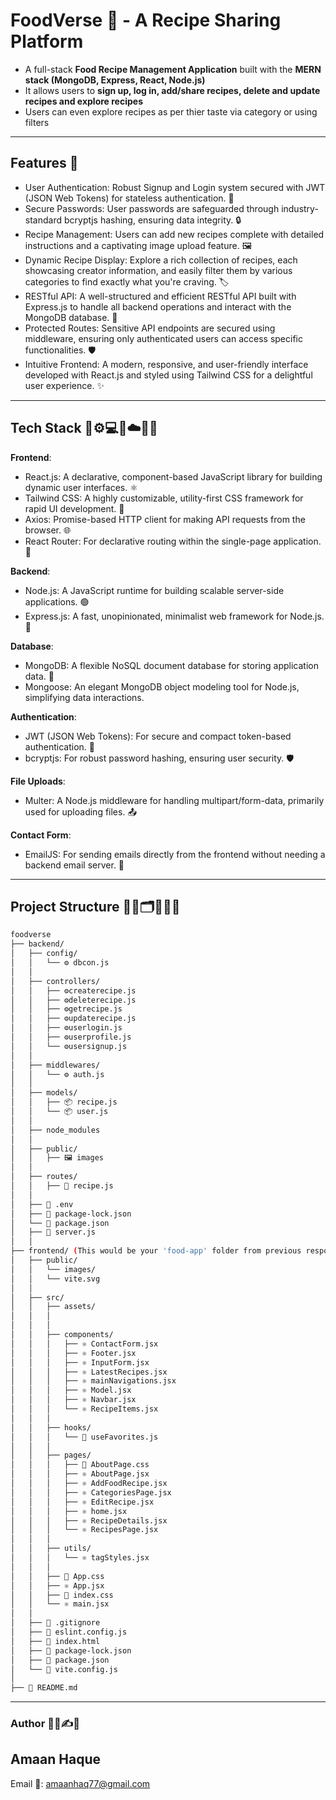 # FoodVerse 🍲 - A Recipe Sharing Platform

- A full-stack **Food Recipe Management Application** built with the **MERN stack (MongoDB, Express, React, Node.js)**  
- It allows users to **sign up, log in, add/share recipes, delete and update recipes and explore recipes** 
- Users can even explore recipes as per thier taste via category or using filters
  
---

## Features 🚀 

- User Authentication: Robust Signup and Login system secured with JWT (JSON Web Tokens) for stateless authentication. 🔑
- Secure Passwords: User passwords are safeguarded through industry-standard bcryptjs hashing, ensuring data integrity. 🔒
- Recipe Management: Users can add new recipes complete with detailed instructions and a captivating image upload feature. 🖼️
- Dynamic Recipe Display: Explore a rich collection of recipes, each showcasing creator information, and easily filter them by various categories to find exactly what you're craving. 🏷️
- RESTful API: A well-structured and efficient RESTful API built with Express.js to handle all backend operations and interact with the MongoDB database. 📡
- Protected Routes: Sensitive API endpoints are secured using middleware, ensuring only authenticated users can access specific functionalities. 🛡️
- Intuitive Frontend: A modern, responsive, and user-friendly interface developed with React.js and styled using Tailwind CSS for a delightful user experience. ✨

---

## Tech Stack 🧰⚙️💻📱☁️👨‍💻

**Frontend**:

- React.js: A declarative, component-based JavaScript library for building dynamic user interfaces. ⚛️
- Tailwind CSS: A highly customizable, utility-first CSS framework for rapid UI development. 🎨
- Axios: Promise-based HTTP client for making API requests from the browser. 🌐
- React Router: For declarative routing within the single-page application. 🧭

**Backend**:

- Node.js: A JavaScript runtime for building scalable server-side applications. 🟢
- Express.js: A fast, unopinionated, minimalist web framework for Node.js. 🚀
  
**Database**:

- MongoDB: A flexible NoSQL document database for storing application data. 🍃
- Mongoose: An elegant MongoDB object modeling tool for Node.js, simplifying data interactions.

**Authentication**:

- JWT (JSON Web Tokens): For secure and compact token-based authentication. 🔐
- bcryptjs: For robust password hashing, ensuring user security. 🛡️

**File Uploads**:

- Multer: A Node.js middleware for handling multipart/form-data, primarily used for uploading files. 📤

**Contact Form**:

- EmailJS: For sending emails directly from the frontend without needing a backend email server. 📧

---

## Project Structure 📂📁🗂️📑🧱📝
```bash
foodverse 
├── backend/
│   ├── config/
│   │   └── ⚙️ dbcon.js
│   │
│   ├── controllers/
│   │   ├── ⚙️createrecipe.js
│   │   ├── ⚙️deleterecipe.js
│   │   ├── ⚙️getrecipe.js
│   │   ├── ⚙️updaterecipe.js
│   │   ├── ⚙️userlogin.js
│   │   ├── ⚙️userprofile.js
│   │   └── ⚙️usersignup.js
│   │
│   ├── middlewares/
│   │   └── ⚙️ auth.js
│   │
│   ├── models/
│   │   ├── 📦 recipe.js
│   │   └── 📦 user.js
│   │  
│   ├── node_modules
│   │
│   ├── public/
│   │   ├── 🖼️ images
│   │
│   ├── routes/
│   │   ├── 🔗 recipe.js
│   │
│   ├── 📄 .env
│   ├── 📄 package-lock.json
│   └── 📄 package.json
│   ├── 📄 server.js
│   │ 
├── frontend/ (This would be your 'food-app' folder from previous response)
│   ├── public/
│   │   └── images/
│   │   └── vite.svg
│   │
│   ├── src/
│   │   ├── assets/
│   │   │  
│   │   │
│   │   ├── components/
│   │   │   ├── ⚛️ ContactForm.jsx
│   │   │   ├── ⚛️ Footer.jsx
│   │   │   ├── ⚛️ InputForm.jsx
│   │   │   ├── ⚛️ LatestRecipes.jsx
│   │   │   ├── ⚛️ mainNavigations.jsx
│   │   │   ├── ⚛️ Model.jsx
│   │   │   ├── ⚛️ Navbar.jsx
│   │   │   └── ⚛️ RecipeItems.jsx
│   │   │
│   │   ├── hooks/
│   │   │   └── 📜 useFavorites.js
│   │   │
│   │   ├── pages/
│   │   │   ├── 🎨 AboutPage.css
│   │   │   ├── ⚛️ AboutPage.jsx
│   │   │   ├── ⚛️ AddFoodRecipe.jsx
│   │   │   ├── ⚛️ CategoriesPage.jsx
│   │   │   ├── ⚛️ EditRecipe.jsx
│   │   │   ├── ⚛️ home.jsx
│   │   │   ├── ⚛️ RecipeDetails.jsx
│   │   │   └── ⚛️ RecipesPage.jsx
│   │   │
│   │   ├── utils/
│   │   │   └── ⚛️ tagStyles.jsx
│   │   │
│   │   ├── 🎨 App.css
│   │   ├── ⚛️ App.jsx
│   │   ├── 🎨 index.css
│   │   └── ⚛️ main.jsx
│   │
│   ├── 📄 .gitignore
│   ├── 📄 eslint.config.js
│   ├── 📄 index.html
│   ├── 📄 package-lock.json
│   ├── 📄 package.json
│   └── 📄 vite.config.js 
│ 
├── 📄 README.md
```
---

### Author 👨‍💻✍️📖

## Amaan Haque
Email 📧: amaanhaq77@gmail.com
